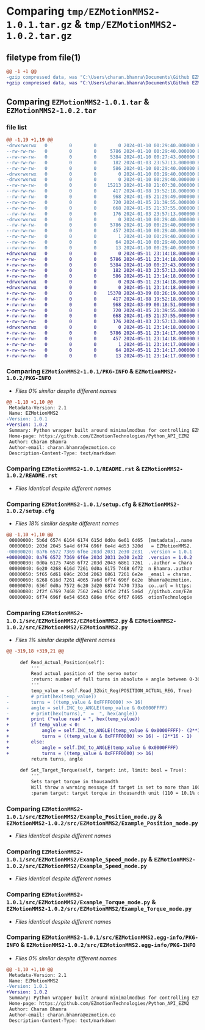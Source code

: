 # Comparing `tmp/EZMotionMMS2-1.0.1.tar.gz` & `tmp/EZMotionMMS2-1.0.2.tar.gz`

## filetype from file(1)

```diff
@@ -1 +1 @@
-gzip compressed data, was "C:\Users\charan.bhamra\Documents\Github EZM\Python_API_EZM2\EZMotionMMS2\dist\.tmp-mh1qiag7\EZMotionMMS2-1.0.1.tar", last modified: Wed Jan 10 00:29:40 2024, max compression
+gzip compressed data, was "C:\Users\charan.bhamra\Documents\Github EZM\Python_API_EZM2\EZMotionMMS2\dist\.tmp-whho41s4\EZMotionMMS2-1.0.2.tar", last modified: Sat May 11 23:14:18 2024, max compression
```

## Comparing `EZMotionMMS2-1.0.1.tar` & `EZMotionMMS2-1.0.2.tar`

### file list

```diff
@@ -1,19 +1,19 @@
-drwxrwxrwx   0        0        0        0 2024-01-10 00:29:40.000000 EZMotionMMS2-1.0.1/
--rw-rw-rw-   0        0        0     5786 2024-01-10 00:29:40.000000 EZMotionMMS2-1.0.1/PKG-INFO
--rw-rw-rw-   0        0        0     5384 2024-01-10 00:27:43.000000 EZMotionMMS2-1.0.1/README.rst
--rw-rw-rw-   0        0        0      182 2024-01-03 23:57:13.000000 EZMotionMMS2-1.0.1/pyproject.toml
--rw-rw-rw-   0        0        0      586 2024-01-10 00:29:40.000000 EZMotionMMS2-1.0.1/setup.cfg
-drwxrwxrwx   0        0        0        0 2024-01-10 00:29:40.000000 EZMotionMMS2-1.0.1/src/
-drwxrwxrwx   0        0        0        0 2024-01-10 00:29:40.000000 EZMotionMMS2-1.0.1/src/EZMotionMMS2/
--rw-rw-rw-   0        0        0    15213 2024-01-08 21:07:38.000000 EZMotionMMS2-1.0.1/src/EZMotionMMS2/EZMotionMMS2.py
--rw-rw-rw-   0        0        0      417 2024-01-08 19:52:18.000000 EZMotionMMS2-1.0.1/src/EZMotionMMS2/Example_Homing_mode.py
--rw-rw-rw-   0        0        0      968 2024-01-05 21:29:49.000000 EZMotionMMS2-1.0.1/src/EZMotionMMS2/Example_Position_mode.py
--rw-rw-rw-   0        0        0      720 2024-01-05 21:39:55.000000 EZMotionMMS2-1.0.1/src/EZMotionMMS2/Example_Speed_mode.py
--rw-rw-rw-   0        0        0      668 2024-01-05 21:37:55.000000 EZMotionMMS2-1.0.1/src/EZMotionMMS2/Example_Torque_mode.py
--rw-rw-rw-   0        0        0      176 2024-01-03 23:57:13.000000 EZMotionMMS2-1.0.1/src/EZMotionMMS2/__init__.py
-drwxrwxrwx   0        0        0        0 2024-01-10 00:29:40.000000 EZMotionMMS2-1.0.1/src/EZMotionMMS2.egg-info/
--rw-rw-rw-   0        0        0     5786 2024-01-10 00:29:40.000000 EZMotionMMS2-1.0.1/src/EZMotionMMS2.egg-info/PKG-INFO
--rw-rw-rw-   0        0        0      457 2024-01-10 00:29:40.000000 EZMotionMMS2-1.0.1/src/EZMotionMMS2.egg-info/SOURCES.txt
--rw-rw-rw-   0        0        0        1 2024-01-10 00:29:40.000000 EZMotionMMS2-1.0.1/src/EZMotionMMS2.egg-info/dependency_links.txt
--rw-rw-rw-   0        0        0       64 2024-01-10 00:29:40.000000 EZMotionMMS2-1.0.1/src/EZMotionMMS2.egg-info/requires.txt
--rw-rw-rw-   0        0        0       13 2024-01-10 00:29:40.000000 EZMotionMMS2-1.0.1/src/EZMotionMMS2.egg-info/top_level.txt
+drwxrwxrwx   0        0        0        0 2024-05-11 23:14:18.000000 EZMotionMMS2-1.0.2/
+-rw-rw-rw-   0        0        0     5786 2024-05-11 23:14:18.000000 EZMotionMMS2-1.0.2/PKG-INFO
+-rw-rw-rw-   0        0        0     5384 2024-01-10 00:27:43.000000 EZMotionMMS2-1.0.2/README.rst
+-rw-rw-rw-   0        0        0      182 2024-01-03 23:57:13.000000 EZMotionMMS2-1.0.2/pyproject.toml
+-rw-rw-rw-   0        0        0      586 2024-05-11 23:14:18.000000 EZMotionMMS2-1.0.2/setup.cfg
+drwxrwxrwx   0        0        0        0 2024-05-11 23:14:18.000000 EZMotionMMS2-1.0.2/src/
+drwxrwxrwx   0        0        0        0 2024-05-11 23:14:18.000000 EZMotionMMS2-1.0.2/src/EZMotionMMS2/
+-rw-rw-rw-   0        0        0    15378 2024-03-09 00:26:19.000000 EZMotionMMS2-1.0.2/src/EZMotionMMS2/EZMotionMMS2.py
+-rw-rw-rw-   0        0        0      417 2024-01-08 19:52:18.000000 EZMotionMMS2-1.0.2/src/EZMotionMMS2/Example_Homing_mode.py
+-rw-rw-rw-   0        0        0      968 2024-03-09 00:18:51.000000 EZMotionMMS2-1.0.2/src/EZMotionMMS2/Example_Position_mode.py
+-rw-rw-rw-   0        0        0      720 2024-01-05 21:39:55.000000 EZMotionMMS2-1.0.2/src/EZMotionMMS2/Example_Speed_mode.py
+-rw-rw-rw-   0        0        0      668 2024-01-05 21:37:55.000000 EZMotionMMS2-1.0.2/src/EZMotionMMS2/Example_Torque_mode.py
+-rw-rw-rw-   0        0        0      176 2024-01-03 23:57:13.000000 EZMotionMMS2-1.0.2/src/EZMotionMMS2/__init__.py
+drwxrwxrwx   0        0        0        0 2024-05-11 23:14:18.000000 EZMotionMMS2-1.0.2/src/EZMotionMMS2.egg-info/
+-rw-rw-rw-   0        0        0     5786 2024-05-11 23:14:17.000000 EZMotionMMS2-1.0.2/src/EZMotionMMS2.egg-info/PKG-INFO
+-rw-rw-rw-   0        0        0      457 2024-05-11 23:14:18.000000 EZMotionMMS2-1.0.2/src/EZMotionMMS2.egg-info/SOURCES.txt
+-rw-rw-rw-   0        0        0        1 2024-05-11 23:14:17.000000 EZMotionMMS2-1.0.2/src/EZMotionMMS2.egg-info/dependency_links.txt
+-rw-rw-rw-   0        0        0       64 2024-05-11 23:14:17.000000 EZMotionMMS2-1.0.2/src/EZMotionMMS2.egg-info/requires.txt
+-rw-rw-rw-   0        0        0       13 2024-05-11 23:14:17.000000 EZMotionMMS2-1.0.2/src/EZMotionMMS2.egg-info/top_level.txt
```

### Comparing `EZMotionMMS2-1.0.1/PKG-INFO` & `EZMotionMMS2-1.0.2/PKG-INFO`

 * *Files 0% similar despite different names*

```diff
@@ -1,10 +1,10 @@
 Metadata-Version: 2.1
 Name: EZMotionMMS2
-Version: 1.0.1
+Version: 1.0.2
 Summary: Python wrapper built around minimalmodbus for controlling EZMotion MMP/ MMS 740 and 760 series servo motors and driver modules via serial-to-RS485 converter.
 Home-page: https://github.com/EZmotionTechnologies/Python_API_EZM2
 Author: Charan Bhamra
 Author-email: charan.bhamra@ezmotion.co
 Description-Content-Type: text/markdown
```

### Comparing `EZMotionMMS2-1.0.1/README.rst` & `EZMotionMMS2-1.0.2/README.rst`

 * *Files identical despite different names*

### Comparing `EZMotionMMS2-1.0.1/setup.cfg` & `EZMotionMMS2-1.0.2/setup.cfg`

 * *Files 18% similar despite different names*

```diff
@@ -1,10 +1,10 @@
 00000000: 5b6d 6574 6164 6174 615d 0d0a 6e61 6d65  [metadata]..name
 00000010: 203d 2045 5a4d 6f74 696f 6e4d 4d53 320d   = EZMotionMMS2.
-00000020: 0a76 6572 7369 6f6e 203d 2031 2e30 2e31  .version = 1.0.1
+00000020: 0a76 6572 7369 6f6e 203d 2031 2e30 2e32  .version = 1.0.2
 00000030: 0d0a 6175 7468 6f72 203d 2043 6861 7261  ..author = Chara
 00000040: 6e20 4268 616d 7261 0d0a 6175 7468 6f72  n Bhamra..author
 00000050: 5f65 6d61 696c 203d 2063 6861 7261 6e2e  _email = charan.
 00000060: 6268 616d 7261 4065 7a6d 6f74 696f 6e2e  bhamra@ezmotion.
 00000070: 636f 0d0a 7572 6c20 3d20 6874 7470 733a  co..url = https:
 00000080: 2f2f 6769 7468 7562 2e63 6f6d 2f45 5a6d  //github.com/EZm
 00000090: 6f74 696f 6e54 6563 686e 6f6c 6f67 6965  otionTechnologie
```

### Comparing `EZMotionMMS2-1.0.1/src/EZMotionMMS2/EZMotionMMS2.py` & `EZMotionMMS2-1.0.2/src/EZMotionMMS2/EZMotionMMS2.py`

 * *Files 1% similar despite different names*

```diff
@@ -319,18 +319,21 @@
 
     def Read_Actual_Position(self):
         '''
         Read actual position of the servo motor
         :return: number of full turns in absolute + angle between 0-360
         '''
         temp_value = self.Read_32bit_Reg(POSITION_ACTUAL_REG, True)
-        # print(hex(temp_value))
-        turns = ((temp_value & 0xFFFF0000) >> 16)
-        angle = self.INC_to_ANGLE(temp_value & 0x0000FFFF)
-        # print(hex(turns),"  =  ", hex(angle))
+        print ("value read = ", hex(temp_value))
+        if temp_value < 0:
+            angle = self.INC_to_ANGLE((temp_value & 0x0000FFFF)- (2**16 -1))
+            turns = ((temp_value & 0xFFFF0000) >> 16) - (2**16 - 1)
+        else:
+            angle = self.INC_to_ANGLE(temp_value & 0x0000FFFF)
+            turns = ((temp_value & 0xFFFF0000) >> 16)
         return turns, angle
 
     def Set_Target_Torque(self, target: int, limit: bool = True):
         '''
         Sets target torque in thousandth
         Will throw a warning message if target is set to more than 100%
         :param target: target torque in thousandth unit (110 = 10.1% of servo rated torque)
```

### Comparing `EZMotionMMS2-1.0.1/src/EZMotionMMS2/Example_Position_mode.py` & `EZMotionMMS2-1.0.2/src/EZMotionMMS2/Example_Position_mode.py`

 * *Files identical despite different names*

### Comparing `EZMotionMMS2-1.0.1/src/EZMotionMMS2/Example_Speed_mode.py` & `EZMotionMMS2-1.0.2/src/EZMotionMMS2/Example_Speed_mode.py`

 * *Files identical despite different names*

### Comparing `EZMotionMMS2-1.0.1/src/EZMotionMMS2/Example_Torque_mode.py` & `EZMotionMMS2-1.0.2/src/EZMotionMMS2/Example_Torque_mode.py`

 * *Files identical despite different names*

### Comparing `EZMotionMMS2-1.0.1/src/EZMotionMMS2.egg-info/PKG-INFO` & `EZMotionMMS2-1.0.2/src/EZMotionMMS2.egg-info/PKG-INFO`

 * *Files 0% similar despite different names*

```diff
@@ -1,10 +1,10 @@
 Metadata-Version: 2.1
 Name: EZMotionMMS2
-Version: 1.0.1
+Version: 1.0.2
 Summary: Python wrapper built around minimalmodbus for controlling EZMotion MMP/ MMS 740 and 760 series servo motors and driver modules via serial-to-RS485 converter.
 Home-page: https://github.com/EZmotionTechnologies/Python_API_EZM2
 Author: Charan Bhamra
 Author-email: charan.bhamra@ezmotion.co
 Description-Content-Type: text/markdown
```

